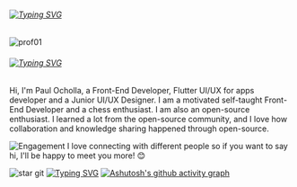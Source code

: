 ###### [![Typing SVG](https://readme-typing-svg.demolab.com?font=East+Sea+Dokdo&size=42&pause=1000&color=FFFFFF&width=435&lines=Hi+%F0%9F%91%8B%2C+I'm+PAUL+OUMA+OCHOLLA)](https://git.io/typing-svg)

![prof01](https://user-images.githubusercontent.com/87925630/210420109-d789dbd8-17cf-4025-8cf2-40bca8e49955.gif)


###### [![Typing SVG](https://readme-typing-svg.demolab.com?font=Sevillana&pause=1000&width=435&lines=I'm+a+Junior+Front-End+Software+Developer;Self+driven+UI%2FUX+Designer;I'm+passionate+and+creative;1%2B+Year(s)+of+experience;Currently+on+studing;Available+for+Hire)](https://git.io/typing-svg)

Hi, I'm Paul Ocholla, a Front-End Developer, Flutter UI/UX for apps developer and a Junior UI/UX Designer.
I am a motivated self-taught Front-End Developer and a chess enthusiast. I am also an open-source enthusiast. I learned a lot from the open-source community, and I love how collaboration and knowledge sharing happened through open-source.





 ![Engagement](https://user-images.githubusercontent.com/87925630/210402743-1c31cb92-50fc-4a51-86ff-05b6c002399a.gif) I love connecting with different people so if you want to say hi, I'll be happy to meet you more! 😊
 
 ![star git](https://user-images.githubusercontent.com/87925630/210424769-731ce6a6-72c2-4d94-a3db-b15ddaf2c14f.gif) [![Typing SVG](https://readme-typing-svg.demolab.com?font=Inspiration&size=40&pause=1000&color=FFFFFF&width=435&height=70&lines=My+GITHUB+Analysis)](https://git.io/typing-svg)
 [![Ashutosh's github activity graph](https://github-readme-activity-graph.cyclic.app/graph?username=Marcocholla01)](https://github.com/Marcocholla01/github-readme-activity-graph)
 

<!--
**Marcocholla01/Marcocholla01** is a ✨ _special_ ✨ repository because its `README.md` (this file) appears on your GitHub profile.

Here are some ideas to get you started:

- 🔭 I’m currently working on ...
- 🌱 I’m currently learning ...
- 👯 I’m looking to collaborate on ...
- 🤔 I’m looking for help with ...
- 💬 Ask me about ...
- 📫 How to reach me: ...
- 😄 Pronouns: ...
- ⚡ Fun fact: ..
![star git](https://user-images.githubusercontent.com/87925630/210424769-731ce6a6-72c2-4d94-a3db-b15ddaf2c14f.gif)
